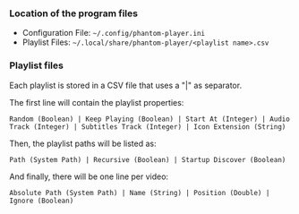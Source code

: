 
### Location of the program files
+ Configuration File: `~/.config/phantom-player.ini`
+ Playlist Files: `~/.local/share/phantom-player/<playlist name>.csv`

### Playlist files

Each playlist is stored in a CSV file that uses a "|" as separator. 

The first line will contain the playlist properties:
```
Random (Boolean) | Keep Playing (Boolean) | Start At (Integer) | Audio Track (Integer) | Subtitles Track (Integer) | Icon Extension (String)
```
Then, the playlist paths will be listed as:
```
Path (System Path) | Recursive (Boolean) | Startup Discover (Boolean)
```
And finally, there will be one line per video:
```
Absolute Path (System Path) | Name (String) | Position (Double) | Ignore (Boolean)
```